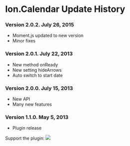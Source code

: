 # Ion.Calendar Update History

### Version 2.0.2. July 26, 2015
* Moment.js updated to new version
* Minor fixes
 
### Version 2.0.1. July 22, 2013
* New method onReady
* New setting hideArrows
* Auto switch to start date

### Version 2.0.0. July 15, 2013
* New API
* Many new features

### Version 1.1.0. May 5, 2013
* Plugin release


Support the plugin:
[![](https://pledgie.com/campaigns/25694.png?skin_name=chrome)](https://pledgie.com/campaigns/25694)